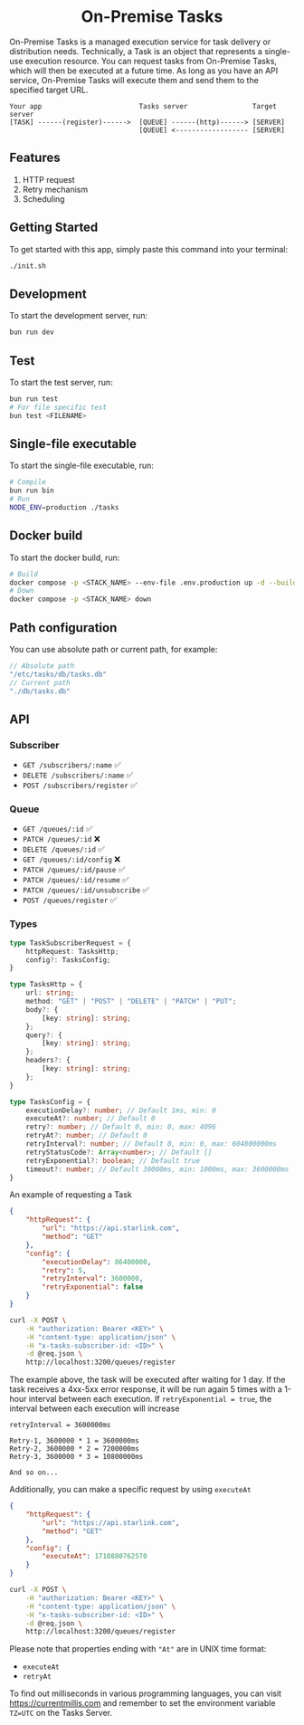 <div align="center">
    <h1>
        <b>On-Premise Tasks</b>
    </h1>
</div>

On-Premise Tasks is a managed execution service for task delivery or distribution needs. Technically, a Task is an object that represents a single-use execution resource. You can request tasks from On-Premise Tasks, which will then be executed at a future time. As long as you have an API service, On-Premise Tasks will execute them and send them to the specified target URL.

```
Your app                        Tasks server                Target server
[TASK] ------(register)------>  [QUEUE] ------(http)------> [SERVER]
                                [QUEUE] <------------------ [SERVER]
```

## Features
1. HTTP request
2. Retry mechanism
3. Scheduling

## Getting Started
To get started with this app, simply paste this command into your terminal:
```bash
./init.sh
```

## Development
To start the development server, run:
```bash
bun run dev
```

## Test
To start the test server, run:
```bash
bun run test
# For file specific test
bun test <FILENAME>
```

## Single-file executable
To start the single-file executable, run:
```bash
# Compile
bun run bin
# Run
NODE_ENV=production ./tasks
```

## Docker build
To start the docker build, run:
```bash
# Build
docker compose -p <STACK_NAME> --env-file .env.production up -d --build
# Down
docker compose -p <STACK_NAME> down
```

## Path configuration
You can use absolute path or current path, for example:
```ts
// Absolute path
"/etc/tasks/db/tasks.db"
// Current path
"./db/tasks.db"
```

## API
### Subscriber
- `GET /subscribers/:name` ✅
- `DELETE /subscribers/:name` ✅
- `POST /subscribers/register` ✅

### Queue
- `GET /queues/:id` ✅
- `PATCH /queues/:id` ❌
- `DELETE /queues/:id` ✅
- `GET /queues/:id/config` ❌
- `PATCH /queues/:id/pause` ✅
- `PATCH /queues/:id/resume` ✅
- `PATCH /queues/:id/unsubscribe` ✅
- `POST /queues/register` ✅

### Types
```ts
type TaskSubscriberRequest = {
    httpRequest: TasksHttp;
    config?: TasksConfig;
}

type TasksHttp = {
    url: string;
    method: "GET" | "POST" | "DELETE" | "PATCH" | "PUT";
    body?: {
        [key: string]: string;
    };
    query?: {
        [key: string]: string;
    };
    headers?: {
        [key: string]: string;
    };
}

type TasksConfig = {
    executionDelay?: number; // Default 1ms, min: 0
    executeAt?: number; // Default 0
    retry?: number; // Default 0, min: 0, max: 4096
    retryAt?: number; // Default 0
    retryInterval?: number; // Default 0, min: 0, max: 604800000ms
    retryStatusCode?: Array<number>; // Default []
    retryExponential?: boolean; // Default true
    timeout?: number; // Default 30000ms, min: 1000ms, max: 3600000ms
}
```
An example of requesting a Task
```json
{
    "httpRequest": {
        "url": "https://api.starlink.com",
        "method": "GET"
    },
    "config": {
        "executionDelay": 86400000,
        "retry": 5,
        "retryInterval": 3600000,
        "retryExponential": false
    }
}
```
```sh
curl -X POST \
    -H "authorization: Bearer <KEY>" \
    -H "content-type: application/json" \
    -H "x-tasks-subscriber-id: <ID>" \
    -d @req.json \
    http://localhost:3200/queues/register
```

The example above, the task will be executed after waiting for 1 day. If the task receives a 4xx-5xx error response, it will be run again 5 times with a 1-hour interval between each execution. If `retryExponential = true`, the interval between each execution will increase

```
retryInterval = 3600000ms

Retry-1, 3600000 * 1 = 3600000ms
Retry-2, 3600000 * 2 = 7200000ms
Retry-3, 3600000 * 3 = 10800000ms

And so on...
```
Additionally, you can make a specific request by using `executeAt`
```json
{
    "httpRequest": {
        "url": "https://api.starlink.com",
        "method": "GET"
    },
    "config": {
        "executeAt": 1710880762570
    }
}
```
```sh
curl -X POST \
    -H "authorization: Bearer <KEY>" \
    -H "content-type: application/json" \
    -H "x-tasks-subscriber-id: <ID>" \
    -d @req.json \
    http://localhost:3200/queues/register
```
Please note that properties ending with `"At"` are in UNIX time format:
- `executeAt`
- `retryAt`

To find out milliseconds in various programming languages, you can visit https://currentmillis.com and remember to set the environment variable `TZ=UTC` on the Tasks Server.